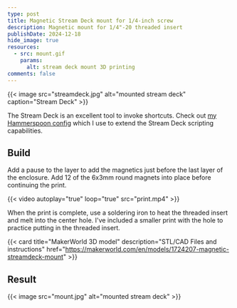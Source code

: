 ```yaml
---
type: post
title: Magnetic Stream Deck mount for 1/4-inch screw
description: Magnetic mount for 1/4"-20 threaded insert
publishDate: 2024-12-18
hide_image: true
resources:
  - src: mount.gif
    params:
      alt: stream deck mount 3D printing
comments: false
---
```


{{< image src="streamdeck.jpg" alt="mounted stream deck" caption="Stream Deck" >}}

The Stream Deck is an excellent tool to invoke shortcuts. Check out [my Hammerspoon config](https://github.com/brettinternet/dotfiles/blob/10ca81a59c4363c27f6796a80781188e6fe7032d/darwin/.hammerspoon/http.lua) which I use to extend the Stream Deck scripting capabilities.

## Build

Add a pause to the layer to add the magnetics just before the last layer of the enclosure. Add 12 of the 6x3mm round magnets into place before continuing the print.

{{< video autoplay="true" loop="true" src="print.mp4" >}}

When the print is complete, use a soldering iron to heat the threaded insert and melt into the center hole. I've included a smaller print with the hole to practice putting in the threaded insert.

{{< card
title="MakerWorld 3D model"
description="STL/CAD Files and instructions"
href="https://makerworld.com/en/models/1724207-magnetic-streamdeck-mount" >}}

## Result

{{< image src="mount.jpg" alt="mounted stream deck" >}}
